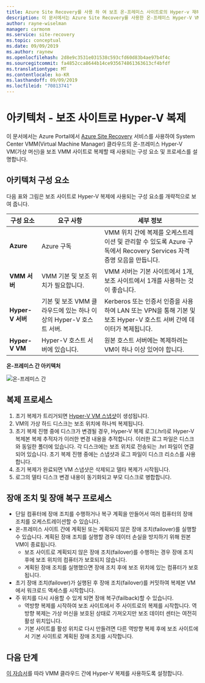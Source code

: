 ```yaml
---
title: Azure Site Recovery를 사용 하 여 보조 온-프레미스 사이트로의 Hyper-v 재해 복구를 위한 아키텍처
description: 이 문서에서는 Azure Site Recovery를 사용한 온-프레미스 Hyper-V VM과 보조 System Center VMM 사이트 간 재해 복구를 위한 아키텍처를 간략하게 설명합니다.
author: rayne-wiselman
manager: carmonm
ms.service: site-recovery
ms.topic: conceptual
ms.date: 09/09/2019
ms.author: raynew
ms.openlocfilehash: 2d8e9c3531e031538c593cfd60d83b4ae97b4f4c
ms.sourcegitcommit: fa4852cca8644b14ce935674861363613cf4bfdf
ms.translationtype: MT
ms.contentlocale: ko-KR
ms.lasthandoff: 09/09/2019
ms.locfileid: "70813741"
---
```

# <a name="architecture---hyper-v-replication-to-a-secondary-site"></a>아키텍처 - 보조 사이트로 Hyper-V 복제

이 문서에서는 Azure Portal에서 [Azure Site Recovery](site-recovery-overview.md) 서비스를 사용하여 System Center VMM(Virtual Machine Manager) 클라우드의 온-프레미스 Hyper-V VM(가상 머신)을 보조 VMM 사이트로 복제할 때 사용되는 구성 요소 및 프로세스를 설명합니다.


## <a name="architectural-components"></a>아키텍처 구성 요소

다음 표와 그림은 보조 사이트로 Hyper-V 복제에 사용되는 구성 요소를 개략적으로 보여 줍니다.

**구성 요소** | **요구 사항** | **세부 정보**
--- | --- | ---
**Azure** | Azure 구독 | VMM 위치 간에 복제를 오케스트레이션 및 관리할 수 있도록 Azure 구독에서 Recovery Services 자격 증명 모음을 만듭니다.
**VMM 서버** | VMM 기본 및 보조 위치가 필요합니다. | VMM 서버는 기본 사이트에서 1개, 보조 사이트에서 1개를 사용하는 것이 좋습니다.
**Hyper-V 서버** |  기본 및 보조 VMM 클라우드에 있는 하나 이상의 Hyper-V 호스트 서버. | Kerberos 또는 인증서 인증을 사용하여 LAN 또는 VPN을 통해 기본 및 보조 Hyper-V 호스트 서버 간에 데이터가 복제됩니다.  
**Hyper-V VM** | Hyper-V 호스트 서버에 있습니다. | 원본 호스트 서버에는 복제하려는 VM이 하나 이상 있어야 합니다.

**온-프레미스 간 아키텍처**

![온-프레미스 간](./media/hyper-v-vmm-architecture/arch-onprem-onprem.png)

## <a name="replication-process"></a>복제 프로세스

1. 초기 복제가 트리거되면 [Hyper-V VM 스냅샷](https://technet.microsoft.com/library/dd560637.aspx)이 생성됩니다.
2. VM의 가상 하드 디스크는 보조 위치에 하나씩 복제됩니다.
3. 초기 복제 진행 중에 디스크가 변경될 경우, Hyper-V 복제 로그(.hrl)로 Hyper-V 복제본 복제 추적자가 이러한 변경 내용을 추적합니다. 이러한 로그 파일은 디스크와 동일한 폴더에 있습니다. 각 디스크에는 보조 위치로 전송되는 .hrl 파일이 연결되어 있습니다. 초기 복제 진행 중에는 스냅샷과 로그 파일이 디스크 리소스를 사용합니다.
4. 초기 복제가 완료되면 VM 스냅샷은 삭제되고 델타 복제가 시작됩니다.
5. 로그의 델타 디스크 변경 내용이 동기화되고 부모 디스크로 병합합니다.


## <a name="failover-and-failback-process"></a>장애 조치 및 장애 복구 프로세스

- 단일 컴퓨터에 장애 조치를 수행하거나 복구 계획을 만들어서 여러 컴퓨터의 장애 조치를 오케스트레이션할 수 있습니다.
- 온-프레미스 사이트 간에 계획된 또는 계획되지 않은 장애 조치(failover)를 실행할 수 있습니다. 계획된 장애 조치를 실행할 경우 데이터 손실을 방지하기 위해 원본 VM이 종료됩니다.
    - 보조 사이트로 계획되지 않은 장애 조치(failover)를 수행하는 경우 장애 조치 후에 보조 위치의 컴퓨터가 보호되지 않습니다.
    - 계획된 장애 조치를 실행했으면 장애 조치 후에 보조 위치에 있는 컴퓨터가 보호됩니다.
- 초기 장애 조치(failover)가 실행된 후 장애 조치(failover)를 커밋하여 복제본 VM에서 워크로드 액세스를 시작합니다.
- 주 위치를 다시 사용할 수 있게 되면 장애 복구(failback)할 수 있습니다.
    - 역방향 복제를 시작하여 보조 사이트에서 주 사이트로의 복제를 시작합니다. 역방향 복제는 가상 머신을 보호된 상태로 가져오지만 보조 데이터 센터는 여전히 활성 위치입니다.
    - 기본 사이트를 활성 위치로 다시 만들려면 다른 역방향 복제 후에 보조 사이트에서 기본 사이트로 계획된 장애 조치를 시작합니다.



## <a name="next-steps"></a>다음 단계


[이 자습서](hyper-v-vmm-disaster-recovery.md)를 따라 VMM 클라우드 간에 Hyper-V 복제를 사용하도록 설정합니다.
